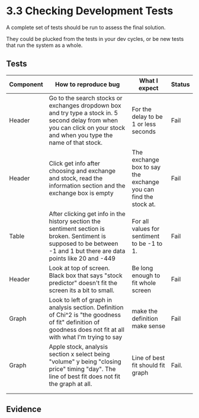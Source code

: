 # 3.3 Checking Development Tests

A complete set of tests should be run to assess the final solution.

They could be plucked from the tests in your dev cycles, or be new tests that run the system as a whole.

## Tests

<table><thead><tr><th>Component</th><th width="208">How to reproduce bug</th><th>What I expect</th><th>Status</th></tr></thead><tbody><tr><td>Header</td><td>Go to the search stocks or exchanges dropdown box and try type a stock in. 5 second delay from when you can click on your stock and when you type the name of that stock.</td><td>For the delay to be 1 or less seconds</td><td>Fail</td></tr><tr><td>Header</td><td>Click get info after choosing and exchange and stock, read the information section and the exchange box is empty</td><td>The exchange box to say the exchange you can find the stock at.</td><td>Fail</td></tr><tr><td>Table</td><td>After clicking get info in the history section the sentiment section is broken. Sentiment is supposed to be between -1 and 1 but there are data points like 20 and -449</td><td>For all values for sentiment to be -1 to 1.</td><td>Fail</td></tr><tr><td>Header</td><td>Look at top of screen. Black box that says "stock predictor" doesn't fit the screen its a bit to small.</td><td>Be long enough to fit whole screen</td><td>Fail</td></tr><tr><td>Graph</td><td>Look to left of graph in analysis section. Definition of Chi^2 is "the goodness of fit" definition of goodness does not fit at all with what I'm trying to say</td><td>make the definition make sense</td><td>Fail</td></tr><tr><td>Graph</td><td>Apple stock, analysis section x select being "volume" y being "closing price" timing "day". The line of best fit does not fit the graph at all.</td><td>Line of best fit should fit graph</td><td>Fail.</td></tr><tr><td></td><td></td><td></td><td></td></tr><tr><td></td><td></td><td></td><td></td></tr></tbody></table>

## Evidence
